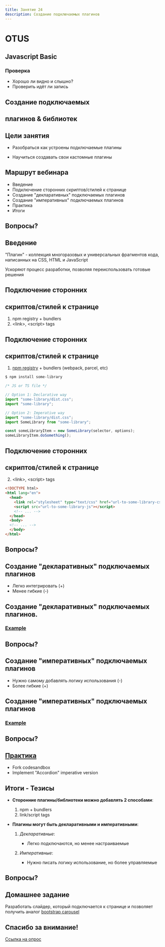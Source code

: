 ```yaml
---
title: Занятие 24
description: Создание подключаемых плагинов
---
```


# OTUS

## Javascript Basic

<!--v-->

### Проверка

- Хорошо ли видно и слышно?
- Проверить идёт ли запись

<!-- s -->

## Создание подключаемых

## плагинов & библиотек

<!-- v -->

## Цели занятия

- Разобраться как устроены подключаемые плагины

- Научиться создавать свои кастомные плагины

<!-- v -->

## Маршрут вебинара

- Введение
- Подключение сторонних скриптов/стилей к странице
- Создание "декларативных" подключаемых плагинов
- Создание "императивных" подключаемых плагинов
- Практика
- Итоги

<!-- v -->

## Вопросы?

<!-- s -->

## Введение

"Плагин" - коллекция многоразовых и универсальных фрагментов кода, написанных на CSS, HTML и JavaScript

Ускоряют процесс разработки, позволяя переиспользовать готовые решения

<!-- ### Введение ℹ️
- CSS & JS в браузере доступны глобально

### Предостережения ℹ️

- CSS & JS доступна глобальна
  - Конфликты имён классов, глобальных переменных
  - Сложность
- Решения
  - BEM, CSS Modules, CSS in JS
  - Компонентные библиотеки React/Angular/Vue
  - [Web Components](https://developer.mozilla.org/en-US/docs/Web/Web_Components)
  - [JS Modules](https://developer.mozilla.org/en-US/docs/Web/JavaScript/Guide/Modules) -->

<!-- s -->

## Подключение сторонних

## скриптов/стилей к странице

1. npm registry + bundlers
1. &lt;link>, &lt;script> tags

<!-- v -->

## Подключение сторонних

## скриптов/стилей к странице

1. [npm registry](http://npmjs.com/) + bundlers (webpack, parcel, etc)

```sh
$ npm install some-library
```

```js
/* JS or TS file */

// Option 1: Declarative way
import "some-library/dist.css";
import "some-library";

// Option 2: Imperative way
import "some-library/dist.css";
import SomeLibrary from "some-library";

const someLibraryItem = new SomeLibrary(selector, options);
someLibraryItem.doSomething();
```

<!-- v -->

## Подключение сторонних

## скриптов/стилей к странице

2. &lt;link>, &lt;script> tags

```html
<!DOCTYPE html>
<html lang="en">
  <head>
    <link rel="stylesheet" type="text/css" href="url-to-some-library-css"></link>
    <script src="url-to-some-library-js"></script>
    <!-- ... -->
  </head>
  <body>
  <!-- ... -->
  </body>
</html>

```

<!-- v -->

## Вопросы?

<!-- s -->

## Создание "декларативных" подключаемых плагинов

- Легко интегрировать (+)
- Менее гибкие (-)

<!-- v -->

## Создание "декларативных" подключаемых плагинов.

### [Example](https://codesandbox.io/s/js-css-declarative-plugin-example-d572z)

<!-- v -->

## Вопросы?

<!-- s -->

## Создание "императивных" подключаемых плагинов

- Нужно самому добавлять логику использования (-)
- Более гибкие (+)

<!-- v -->

## Создание "императивных" подключаемых плагинов

### [Example](https://codesandbox.io/s/js-css-imperative-plugin-example-zcvp9)

<!-- v -->

## Вопросы?

<!-- s -->

## [Практика](https://codesandbox.io/s/amazing-gagarin-s3kbg?file=/index.html)

- Fork codesandbox
- Implement "Accordion" imperative version

<!-- s -->

## Итоги - Тезисы

- **Сторонние плагины/библиотеки можно добавлять 2 способами**:

  1. npm + bundlers
  1. link/script tags

- **Плагины могут быть декларативными и императивными**:

  1. _Декларативные_:

     - Легко подключаются, но менее настраиваемые

  1. _Императивные_:
     - Нужно писать логику использование, но более управляемые

<!-- v -->

## Вопросы?

<!-- s -->

## Домашнее задание

Разработать слайдер, который подключается к странице и позволяет получить аналог [bootstrap carousel](https://getbootstrap.com/docs/5.0/components/carousel/)

<!-- s -->

## Спасибо за внимание!

[Ссылка на опрос](https://otus.ru/polls/16711/)
